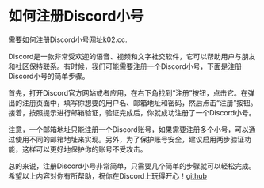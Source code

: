 # 如何注册Discord小号

需要如何注册Discord小号网址k02.cc.

Discord是一款非常受欢迎的语音、视频和文字社交软件，它可以帮助用户与朋友和社区保持联系。有时候，我们可能需要注册一个Discord小号，下面是注册Discord小号的简单步骤。

首先，打开Discord官方网站或者应用，在右下角找到“注册”按钮，点击它。在弹出的注册页面中，填写你想要的用户名、邮箱地址和密码，然后点击“注册”按钮。接着，按照提示进行邮箱验证，验证完成后，你就成功注册了一个Discord小号。

注意，一个邮箱地址只能注册一个Discord账号，如果需要注册多个小号，可以通过使用不同的邮箱地址来实现。另外，为了保护账号安全，建议启用两步验证功能，这样可以更好地保护你的账号不受攻击。

总的来说，注册Discord小号非常简单，只需要几个简单的步骤就可以轻松完成。希望以上内容对你有所帮助，祝你在Discord上玩得开心！[github](https://github.com)